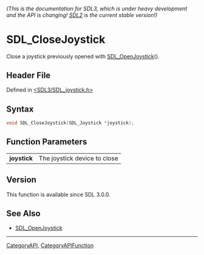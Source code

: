 ###### (This is the documentation for SDL3, which is under heavy development and the API is changing! [SDL2](https://wiki.libsdl.org/SDL2/) is the current stable version!)
# SDL_CloseJoystick

Close a joystick previously opened with [SDL_OpenJoystick](SDL_OpenJoystick)().

## Header File

Defined in [<SDL3/SDL_joystick.h>](https://github.com/libsdl-org/SDL/blob/main/include/SDL3/SDL_joystick.h)

## Syntax

```c
void SDL_CloseJoystick(SDL_Joystick *joystick);

```

## Function Parameters

|                  |                              |
| ---------------- | ---------------------------- |
| **joystick**     | The joystick device to close |

## Version

This function is available since SDL 3.0.0.

## See Also

* [SDL_OpenJoystick](SDL_OpenJoystick)

----
[CategoryAPI](CategoryAPI), [CategoryAPIFunction](CategoryAPIFunction)

